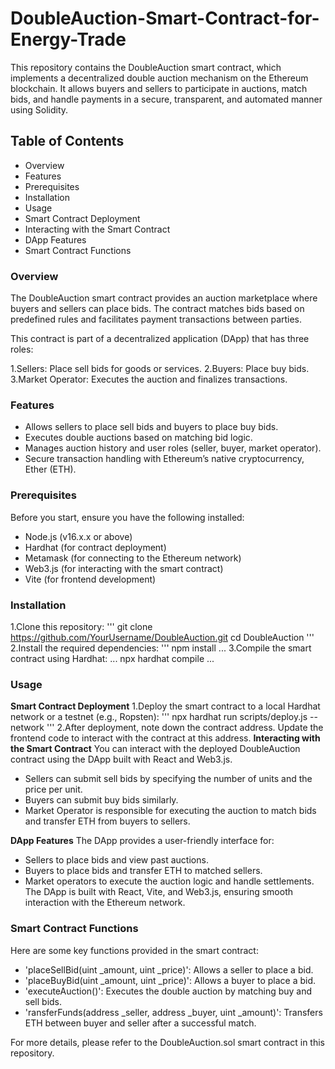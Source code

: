 # DoubleAuction-Smart-Contract-for-Energy-Trade

This repository contains the DoubleAuction smart contract, which implements a decentralized double auction mechanism on the Ethereum blockchain. It allows buyers and sellers to participate in auctions, match bids, and handle payments in a secure, transparent, and automated manner using Solidity.

## Table of Contents
* Overview
* Features
* Prerequisites
* Installation
* Usage
 * Smart Contract Deployment
 * Interacting with the Smart Contract
 * DApp Features
* Smart Contract Functions

### Overview
The DoubleAuction smart contract provides an auction marketplace where buyers and sellers can place bids. The contract matches bids based on predefined rules and facilitates payment transactions between parties.

This contract is part of a decentralized application (DApp) that has three roles:

1.Sellers: Place sell bids for goods or services.
2.Buyers: Place buy bids.
3.Market Operator: Executes the auction and finalizes transactions.
### Features
* Allows sellers to place sell bids and buyers to place buy bids.
* Executes double auctions based on matching bid logic.
* Manages auction history and user roles (seller, buyer, market operator).
* Secure transaction handling with Ethereum’s native cryptocurrency, Ether (ETH).

### Prerequisites
Before you start, ensure you have the following installed:
* Node.js (v16.x.x or above)
* Hardhat (for contract deployment)
* Metamask (for connecting to the Ethereum network)
* Web3.js (for interacting with the smart contract)
* Vite (for frontend development)

### Installation

1.Clone this repository:
'''
git clone https://github.com/YourUsername/DoubleAuction.git
cd DoubleAuction
'''
2.Install the required dependencies:
'''
npm install
...
3.Compile the smart contract using Hardhat:
...
npx hardhat compile
...
### Usage
**Smart Contract Deployment**
1.Deploy the smart contract to a local Hardhat network or a testnet (e.g., Ropsten):
'''
npx hardhat run scripts/deploy.js --network <network-name>
'''
2.After deployment, note down the contract address. Update the frontend code to interact with the contract at this address.
**Interacting with the Smart Contract**
You can interact with the deployed DoubleAuction contract using the DApp built with React and Web3.js.
* Sellers can submit sell bids by specifying the number of units and the price per unit.
* Buyers can submit buy bids similarly.
* Market Operator is responsible for executing the auction to match bids and transfer ETH from buyers to sellers.

**DApp Features**
The DApp provides a user-friendly interface for:
* Sellers to place bids and view past auctions.
* Buyers to place bids and transfer ETH to matched sellers.
* Market operators to execute the auction logic and handle settlements.
The DApp is built with React, Vite, and Web3.js, ensuring smooth interaction with the Ethereum network.

### Smart Contract Functions
Here are some key functions provided in the smart contract:

* 'placeSellBid(uint _amount, uint _price)': Allows a seller to place a bid.
* 'placeBuyBid(uint _amount, uint _price)': Allows a buyer to place a bid.
* 'executeAuction()': Executes the double auction by matching buy and sell bids.
* 'ransferFunds(address _seller, address _buyer, uint _amount)': Transfers ETH between buyer and seller after a successful match.

For more details, please refer to the DoubleAuction.sol smart contract in this repository.

